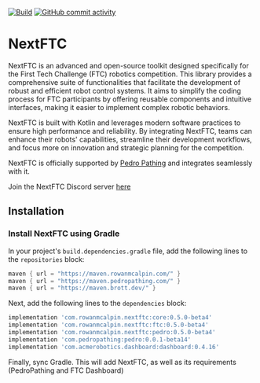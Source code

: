 [![Build](https://img.shields.io/badge/dynamic/xml?url=https%3A%2F%2Fmaven.rowanmcalpin.com%2Fcom%2Frowanmcalpin%2Fnextftc%2Fcore%2Fmaven-metadata.xml&query=%2Fmetadata%2Fversioning%2Flatest&prefix=v&label=Build&color=%2310e000
)](https://github.com/rowan-mcalpin/NextFTC/releases/latest)
[![GitHub commit activity](https://img.shields.io/github/commit-activity/t/rowan-mcalpin/nextftc?label=Commits)](https://github.com/rowan-mcalpin/nextftc/commits/main/)

# NextFTC

NextFTC is an advanced and open-source toolkit designed specifically for the First Tech Challenge 
(FTC) robotics competition. This library provides a comprehensive suite of functionalities that 
facilitate the development of robust and efficient robot control systems. It aims to simplify the 
coding process for FTC participants by offering reusable components and intuitive interfaces, making 
it easier to implement complex robotic behaviors.

NextFTC is built with Kotlin and leverages modern software practices to ensure high performance and 
reliability. By integrating NextFTC, teams can enhance their robots' capabilities, streamline their 
development workflows, and focus more on innovation and strategic planning for the competition.

NextFTC is officially supported by [Pedro Pathing](https://pedropathing.com) and integrates
seamlessly with it.

Join the NextFTC Discord server [here](https://discord.gg/PjP9Ze6fkX)

## Installation

### Install NextFTC using Gradle

In your project's `build.dependencies.gradle` file, add the following lines to the `repositories` block:

```groovy
maven { url = "https://maven.rowanmcalpin.com/" }
maven { url = "https://maven.pedropathing.com/" }
maven { url = "https://maven.brott.dev/" }
```

Next, add the following lines to the `dependencies` block:

```groovy
implementation 'com.rowanmcalpin.nextftc:core:0.5.0-beta4'
implementation 'com.rowanmcalpin.nextftc:ftc:0.5.0-beta4'
implementation 'com.rowanmcalpin.nextftc:pedro:0.5.0-beta4'
implementation 'com.pedropathing:pedro:0.0.1-beta14'
implementation 'com.acmerobotics.dashboard:dashboard:0.4.16'
```

Finally, sync Gradle. This will add NextFTC, as well as its requirements (PedroPathing and FTC Dashboard)
